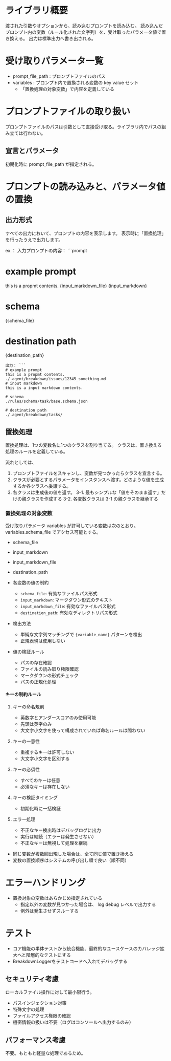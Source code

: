 # ライブラリ概要

渡された引数やオプションから、読み込むプロンプトを読み込む。
読み込んだプロンプト内の変数（ルール化された文字列）を、受け取ったパラメータ値で置き換える。
出力は標準出力へ書き出される。

# 受け取りパラメータ一覧

- prompt_file_path : プロンプトファイルのパス
- variables : プロンプト内で置換される変数の key value セット
  - 「置換処理の対象変数」で内容を定義している

# プロンプトファイルの取り扱い

プロンプトファイルのパスは引数として直接受け取る。ライブラリ内でパスの組み立ては行わない。

## 宣言とパラメータ

初期化時に prompt_file_path が指定される。

# プロンプトの読み込みと、パラメータ値の置換

## 出力形式

すべての出力において、プロンプトの内容を表示します。 表示時に「置換処理」を行ったうえで出力します。

ex.： 入力プロンプトの内容： ```prompt

# example prompt

this is a propmt contents. {input_markdown_file} {input_markdown}

# schema

{schema_file}

# destination path

{destination_path}

````
出力： ```
# example prompt 
this is a propmt contents.
./.agent/breakdown/issues/12345_something.md
# input markdown
this is a input markdown contents.

# schema
./rules/schema/task/base.schema.json

# destination path
./.agent/breakdown/tasks/
````

## 置換処理

置換処理は、1つの変数名に1つのクラスを割り当てる。 クラスは、置き換える処理のルールを定義している。

流れとしては、

1. プロンプトファイルをスキャンし、変数が見つかったらクラスを宣言する。
2. クラスが必要とするパラメータをインスタンスへ渡す。どのような値を生成するか各クラスへ委譲する。
3. 各クラスは生成後の値を返す。
  3-1. 最もシンプルな「値をそのまま返す」だけの親クラスを作成する
  3-2. 各変数クラスは 3-1 の親クラスを継承する

### 置換処理の対象変数
受け取りパラメータ variables が許可している変数は次のとおり。
variables.schema_file でアクセス可能とする。

- schema_file
- input_markdown
- input_markdown_file
- destination_path


- 各変数の値の制約
  - `schema_file`: 有効なファイルパス形式
  - `input_markdown`: マークダウン形式のテキスト
  - `input_markdown_file`: 有効なファイルパス形式
  - `destination_path`: 有効なディレクトリパス形式

- 検出方法
   - 単純な文字列マッチングで `{variable_name}` パターンを検出
   - 正規表現は使用しない

- 値の検証ルール
  - パスの存在確認
  - ファイルの読み取り権限確認
  - マークダウンの形式チェック
  - パスの正規化処理

#### キーの制約ルール
1. キーの命名規則
   - 英数字とアンダースコアのみ使用可能
   - 先頭は英字のみ
   - 大文字小文字を使って構成されていれば命名ルールは問わない

2. キーの一意性
   - 重複するキーは許可しない
   - 大文字小文字を区別する

3. キーの必須性
   - すべてのキーは任意
   - 必須なキーは存在しない

4. キーの検証タイミング
   - 初期化時に一括検証

5. エラー処理
   - 不正なキー検出時はデバッグログに出力
   - 実行は継続（エラーは発生させない）
   - 不正なキーは無視して処理を継続

- 同じ変数が複数回出現した場合は、全て同じ値で置き換える
- 変数の置換順序はシステムの呼び出し順で良い（順不同）

# エラーハンドリング

- 置換対象の変数はあらかじめ指定されている
  - 指定以外の変数が見つかった場合は、 log debug レベルで出力する
  - 例外は発生させずスルーする

# テスト

- コア機能の単体テストから統合機能、最終的なユースケースのカバレッジ拡大へと階層的なテストにする
- BreakdownLoggerをテストコードへ入れてデバッグする

## セキュリティ考慮
ローカルファイル操作に対して最小限行う。
- パスインジェクション対策
- 特殊文字の処理
- ファイルアクセス権限の確認
- 機密情報の扱いは不要（ログはコンソールへ出力するのみ）

## パフォーマンス考慮
不要。もともと軽量な処理であるため。

